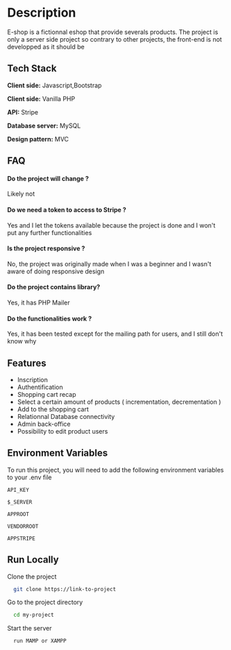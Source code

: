 
# Description

E-shop is a fictionnal eshop that provide severals products. The project is only a server side project so contrary to other projects, the front-end is not developped as it should be 
## Tech Stack

**Client side:** Javascript,Bootstrap

**Client side:** Vanilla PHP

**API:** Stripe

**Database server:** MySQL

**Design pattern:** MVC






## FAQ

#### Do the project will change  ? 

Likely not

#### Do we need a token to access to Stripe ?

Yes and I let the tokens available because the project is done and I won't put any further functionalities


#### Is the project responsive ? 

No, the project was originally made when I was a beginner and I wasn't aware of doing responsive design

#### Do the project contains library?

Yes, it has PHP Mailer

#### Do the functionalities work ?

Yes, it has been tested except for the mailing path for users, and I still don't know why


## Features

- Inscription
- Authentification
- Shopping cart recap
- Select a certain amount of products ( incrementation, decrementation )
- Add to the shopping cart
- Relationnal Database connectivity
- Admin back-office
- Possibility to edit product users




## Environment Variables

To run this project, you will need to add the following environment variables to your .env file

`API_KEY`

`$_SERVER`

`APPROOT`

`VENDORROOT`

`APPSTRIPE`





## Run Locally

Clone the project

```bash
  git clone https://link-to-project
```

Go to the project directory

```bash
  cd my-project
```


Start the server

```bash
  run MAMP or XAMPP
```

